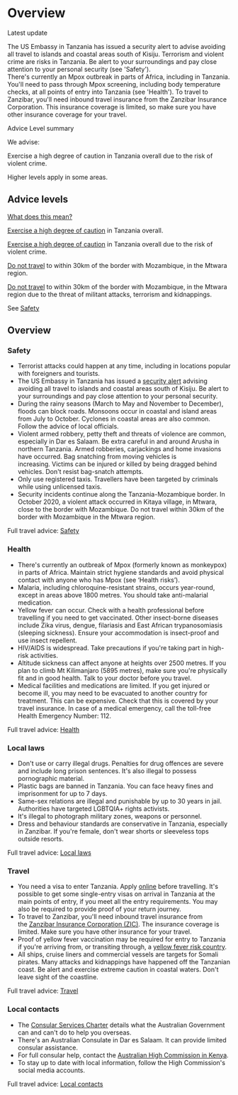 # Overview

Latest update

The US Embassy in Tanzania has issued a security alert to advise avoiding all travel to islands and coastal areas south of Kisiju. Terrorism and violent crime are risks in Tanzania. Be alert to your surroundings and pay close attention to your personal security (see 'Safety').  
There's currently an Mpox outbreak in parts of Africa, including in Tanzania. You'll need to pass through Mpox screening, including body temperature checks, at all points of entry into Tanzania (see 'Health'). To travel to Zanzibar, you'll need inbound travel insurance from the Zanzibar Insurance Corporation. This insurance coverage is limited, so make sure you have other insurance coverage for your travel.

Advice Level summary

We advise:

Exercise a high degree of caution in Tanzania overall due to the risk of violent crime. 

Higher levels apply in some areas.

## Advice levels

[What does this mean?](/before-you-go/travel-advice-explained/)

[Exercise a high degree of caution](https://www.smartraveller.gov.au/consular-services/travel-advice-explained#level2 ) in Tanzania overall.

[Exercise a high degree of caution](https://www.smartraveller.gov.au/consular-services/travel-advice-explained#level2 ) in Tanzania overall due to the risk of violent crime.

[Do not travel](https://www.smartraveller.gov.au/consular-services/travel-advice-explained#level4) to within 30km of the border with Mozambique, in the Mtwara region.

[Do not travel](https://www.smartraveller.gov.au/consular-services/travel-advice-explained#level4) to within 30km of the border with Mozambique, in the Mtwara region due to the threat of militant attacks, terrorism and kidnappings.

See [Safety](#safety)

## Overview

### Safety

* Terrorist attacks could happen at any time, including in locations popular with foreigners and tourists.
* The US Embassy in Tanzania has issued a [security alert](https://tz.usembassy.gov/security-alert-u-s-embassy-dar-es-salaam-tanzania-march-21-2025/) advising avoiding all travel to islands and coastal areas south of Kisiju. Be alert to your surroundings and pay close attention to your personal security.
* During the rainy seasons (March to May and November to December), floods can block roads. Monsoons occur in coastal and island areas from July to October. Cyclones in coastal areas are also common. Follow the advice of local officials.
* Violent armed robbery, petty theft and threats of violence are common, especially in Dar es Salaam. Be extra careful in and around Arusha in northern Tanzania. Armed robberies, carjackings and home invasions have occurred. Bag snatching from moving vehicles is increasing. Victims can be injured or killed by being dragged behind vehicles. Don't resist bag-snatch attempts.
* Only use registered taxis. Travellers have been targeted by criminals while using unlicensed taxis.
* Security incidents continue along the Tanzania-Mozambique border. In October 2020, a violent attack occurred in Kitaya village, in Mtwara, close to the border with Mozambique. Do not travel within 30km of the border with Mozambique in the Mtwara region.

Full travel advice: [Safety](#safety)

### Health

* There's currently an outbreak of Mpox (formerly known as monkeypox) in parts of Africa. Maintain strict hygiene standards and avoid physical contact with anyone who has Mpox (see ‘Health risks’).
* Malaria, including chloroquine-resistant strains, occurs year-round, except in areas above 1800 metres. You should take anti-malarial medication.
* Yellow fever can occur. Check with a health professional before travelling if you need to get vaccinated. Other insect-borne diseases include Zika virus, dengue, filariasis and East African trypanosomiasis (sleeping sickness). Ensure your accommodation is insect-proof and use insect repellent.
* HIV/AIDS is widespread. Take precautions if you're taking part in high-risk activities.
* Altitude sickness can affect anyone at heights over 2500 metres. If you plan to climb Mt Kilimanjaro (5895 metres), make sure you're physically fit and in good health. Talk to your doctor before you travel.
* Medical facilities and medications are limited. If you get injured or become ill, you may need to be evacuated to another country for treatment. This can be expensive. Check that this is covered by your travel insurance. In case of a medical emergency, call the toll-free Health Emergency Number: 112.

Full travel advice: [Health](#health)

### Local laws

* Don't use or carry illegal drugs. Penalties for drug offences are severe and include long prison sentences. It's also illegal to possess pornographic material.
* Plastic bags are banned in Tanzania. You can face heavy fines and imprisonment for up to 7 days.
* Same-sex relations are illegal and punishable by up to 30 years in jail. Authorities have targeted LGBTQIA+ rights activists.
* It's illegal to photograph military zones, weapons or personnel.
* Dress and behaviour standards are conservative in Tanzania, especially in Zanzibar. If you're female, don't wear shorts or sleeveless tops outside resorts.

Full travel advice: [Local laws](#local-laws)

### Travel

* You need a visa to enter Tanzania. Apply [online](https://visa.immigration.go.tz/) before travelling. It's possible to get some single-entry visas on arrival in Tanzania at the main points of entry, if you meet all the entry requirements. You may also be required to provide proof of your return journey.
* To travel to Zanzibar, you'll need inbound travel insurance from the [Zanzibar Insurance Corporation (ZIC)](https://visitzanzibar.go.tz/). The insurance coverage is limited. Make sure you have other insurance for your travel.
* Proof of yellow fever vaccination may be required for entry to Tanzania if you're arriving from, or transiting through, a [yellow fever risk country](https://cdn.who.int/media/docs/default-source/travel-and-health/countries-with-risk-of-yellow-fever-transmission.pdf?sfvrsn=bf42ac59_4&download=true).
* All ships, cruise liners and commercial vessels are targets for Somali pirates. Many attacks and kidnappings have happened off the Tanzanian coast. Be alert and exercise extreme caution in coastal waters. Don't leave sight of the coastline.

Full travel advice: [Travel](#travel)

### Local contacts

* The [Consular Services Charter](/consular-services/consular-services-charter "Consular Services Charter") details what the Australian Government can and can't do to help you overseas.
* There's an Australian Consulate in Dar es Salaam. It can provide limited consular assistance.
* For full consular help, contact the [Australian High Commission in Kenya](https://kenya.highcommission.gov.au/nair/Contact-us.html).
* To stay up to date with local information, follow the High Commission's social media accounts.

Full travel advice: [Local contacts](#local-contacts)